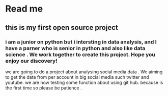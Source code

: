 # Read me
## this is my first open source project
### i am a  junior on python but i intersting in data analysis, and I have a parner who is senior in python and also like data science . We work together to create this project. Hope you enjoy our discovery!
we are going to do a project about analysing social media data . We aiming to get the data from per account in big social media such twitter and youtube.
we are now testing some function about using git hub. because is the first time so please be patience .
